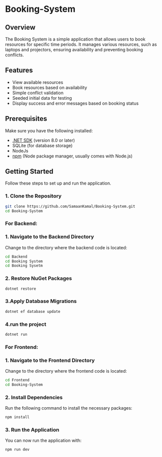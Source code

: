 # Booking-System

## Overview

The Booking System is a simple application that allows users to book resources for specific time periods. It manages various resources, such as laptops and projectors, ensuring availability and preventing booking conflicts.

## Features

- View available resources
- Book resources based on availability
- Simple conflict validation
- Seeded initial data for testing
- Display success and error messages based on booking status


## Prerequisites

Make sure you have the following installed:

- [.NET SDK](https://dotnet.microsoft.com/download/dotnet) (version 8.0 or later)
- SQLite (for database storage)
- NodeJs
- [npm](https://www.npmjs.com/) (Node package manager, usually comes with Node.js)
  
## Getting Started

Follow these steps to set up and run the application.

### 1. Clone the Repository

```bash
git clone https://github.com/SamaanKamal/Booking-System.git
cd Booking-System
```

### For Backend:
### 1. Navigate to the Backend Directory
Change to the directory where the backend code is located:

```bash
cd Backend
cd Booking System
cd Booking Sysetm
```
### 2. Restore NuGet Packages

```bash
dotnet restore
```
### 3.Apply Database Migrations

```bash
dotnet ef database update
```
### 4.run the project
```bash
dotnet run
```

### For Frontend:
### 1. Navigate to the Frontend Directory
Change to the directory where the frontend code is located:

```bash
cd Frontend
cd Booking-System
```
### 2. Install Dependencies
Run the following command to install the necessary packages:
```bash
npm install
```
### 3. Run the Application
You can now run the application with:
```bash
npm run dev
```
